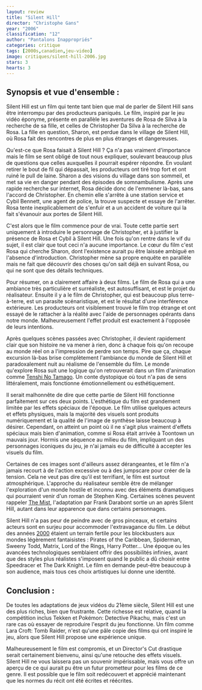 ```yaml
---
layout: review
title: "Silent Hill"
director: "Christophe Gans"
year: "2006"
classification: "12"
author: "Pantalons Inappropriés"
categories: critique
tags: [2000s,canadien,jeu-video]
image: critiques/silent-hill-2006.jpg
stars: 3
hearts: 3
---
```


## Synopsis et vue d'ensemble :

Silent Hill est un film qui tente tant bien que mal de parler de Silent Hill sans être interrompu par des producteurs paniqués. Le film, inspiré par le jeu vidéo éponyme, présente en parallèle les aventures de Rosa de Silva à la recherche de sa fille, et celles de Christopher Da Silva à la recherche de Rosa. La fille en question, Sharon, est perdue dans le village de Silent Hill, où Rosa fait des rencontres de plus en plus étranges et dangereuses.

Qu'est-ce que Rosa faisait à Silent Hill ? Ça n'a pas vraiment d'importance mais le film se sent obligé de tout nous expliquer, soulevant beaucoup plus de questions que celles auxquelles il pourrait espérer répondre. En voulant retirer le bout de fil qui dépassait, les producteurs ont tiré trop fort et ont ruiné le pull de laine. Sharon a des visions du village dans son sommeil, et met sa vie en danger pendant des épisodes de somnambulisme. Après une rapide recherche sur internet, Rosa décide donc de l'emmener là-bas, sans l'accord de Christopher. En chemin elle s'arrête à une station service et Cybil Bennett, une agent de police, la trouve suspecte et essaye de l'arrêter. Rosa tente inexplicablement de s'enfuir et a un accident de voiture qui la fait s'évanouir aux portes de Silent Hill.

C'est alors que le film commence pour de vrai. Toute cette partie sert uniquement à introduire le personnage de Christopher, et à justifier la présence de Rosa et Cybil à Silent Hill. Une fois qu'on rentre dans le vif du sujet, il est clair que tout ceci n'a aucune importance. Le cœur du film c'est Rosa qui cherche Sharon, dont l'existence aurait pu être laissée ambiguë en l'absence d'introduction. Christopher mène sa propre enquête en parallèle mais ne fait que découvrir des choses qu'on sait déjà en suivant Rosa, ou qui ne sont que des détails techniques.

Pour résumer, on a clairement affaire à deux films. Le film de Rosa qui a une ambiance très particulière et surréaliste, est autosuffisant, et est le projet du réalisateur. Ensuite il y a le film de Christopher, qui est beaucoup plus terre-à-terre, est un parasite scénaristique, et est le résultat d'une interférence extérieure. Les producteurs ont visiblement trouvé le film trop étrange et ont essayé de le rattacher à la réalité avec l'aide de personnages opérants dans notre monde. Malheureusement l'effet produit est exactement à l'opposée de leurs intentions.

Après quelques scènes passées avec Christopher, il devient rapidement clair que son histoire ne va mener à rien, donc à chaque fois qu'on recoupe au monde réel on a l'impression de perdre son temps. Pire que ça, chaque excursion là-bas brise complètement l'ambiance du monde de Silent Hill et paradoxalement nuit au réalisme de l'ensemble du film. Le monde qu'explore Rosa suit une logique qu'on retrouverait dans un film d'animation comme [Tenshi No Tamago](#). Un conte dystopique où tout n'a pas de sens littéralement, mais fonctionne émotionnellement ou esthétiquement.

Il serait malhonnête de dire que cette partie de Silent Hill fonctionne parfaitement sur ces deux points. L'esthétique du film est grandement limitée par les effets spéciaux de l'époque. Le film utilise quelques acteurs et effets physiques, mais la majorité des visuels sont produits numériquement et la qualité de l'image de synthèse laisse beaucoup à désirer. Cependant, on atteint un point où il ne s'agit plus vraiment d'effets spéciaux mais bien d'animation, comme si Rosa était arrivée à Toontown un mauvais jour. Hormis une séquence au milieu du film, impliquant un des personnages iconiques du jeu, je n'ai jamais eu de difficulté à accepter les visuels du film.

Certaines de ces images sont d'ailleurs assez dérangeantes, et le film n'a jamais recourt à de l'action excessive ou à des jumpscare pour créer de la tension. Cela ne veut pas dire qu'il est terrifiant, le film est surtout atmosphérique. L'approche du réalisateur semble être de mélanger l'exploration d'un monde hostile et inconnu avec des éléments dramatiques qui pourraient venir d'un roman de Stephen King. Certaines scènes peuvent rappeler [The Mist](#), l'adaptation par Frank Darabont sortie un an après Silent Hill, autant dans leur apparence que dans certains personnages.

Silent Hill n'a pas peur de peindre avec de gros pinceaux, et certains acteurs sont en surjeu pour accommoder l'extravagance du film. Le début des années [2000](2000s) étaient un terrain fertile pour les blockbusters aux mondes légèrement fantaisistes : Pirates of the Caribbean, Spiderman, Sweeny Todd, Matrix, Lord of the Rings, Harry Potter... Une époque ou les avancées technologiques semblaient offrir des possibilités infinies, avant que des styles plus réalistes s'imposent quand le public a dû choisir entre Speedracer et The Dark Knight. Le film en demande peut-être beaucoup à son audience, mais tous ces choix artistiques lui donne une identité.

## Conclusion :

De toutes les adaptations de jeux vidéos du 21ème siècle, Silent Hill est une des plus riches, bien que frustrante. Cette richesse est relative, quand la compétition inclus Tekken et Pokémon: Detective Pikachu, mais c'est un rare cas où essayer de reproduire l'esprit du jeu fonctionne. Un film comme Lara Croft: Tomb Raider, n'est qu'une pâle copie des films qui ont inspiré le jeu, alors que Silent Hill propose une expérience unique.

Malheureusement le film est compromis, et un Director's Cut drastique serait certainement bienvenu, ainsi qu'une retouche des effets visuels. Silent Hill ne vous laissera pas un souvenir impérissable, mais vous offre un aperçu de ce qui aurait pu être un futur prometteur pour les films de ce genre. Il est possible que le film soit redécouvert et apprécié maintenant que les normes du récit ont été écrites et réécrites.
